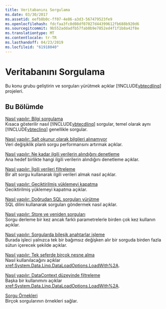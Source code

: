 ```yaml
---
title: Veritabanını Sorgulama
ms.date: 03/30/2017
ms.assetid: eefb8b0c-ff07-4e86-a3d3-567479523fe9
ms.openlocfilehash: fdcfaa3fc0d08df07027d44399612fb688b920d6
ms.sourcegitcommit: 9b552addadfb57fab0b9e7852ed4f1f1b8a42f8e
ms.translationtype: MT
ms.contentlocale: tr-TR
ms.lasthandoff: 04/23/2019
ms.locfileid: "61918040"
---
```

# <a name="querying-the-database"></a>Veritabanını Sorgulama
Bu konu grubu geliştirin ve sorguları yürütmek açıklar [!INCLUDE[vbtecdlinq](../../../../../../includes/vbtecdlinq-md.md)] projeleri.  
  
## <a name="in-this-section"></a>Bu Bölümde  
 [Nasıl yapılır: Bilgi sorgulama](../../../../../../docs/framework/data/adonet/sql/linq/how-to-query-for-information.md)  
 Kısaca gösterilir nasıl [!INCLUDE[vbtecdlinq](../../../../../../includes/vbtecdlinq-md.md)] sorgular, temel olarak aynı [!INCLUDE[vbteclinq](../../../../../../includes/vbteclinq-md.md)] genellikle sorgular.  
  
 [Nasıl yapılır: Salt okunur olarak bilgileri alınamıyor](../../../../../../docs/framework/data/adonet/sql/linq/how-to-retrieve-information-as-read-only.md)  
 Veri değişiklik planlı sorgu performansını artırmak açıklar.  
  
 [Nasıl yapılır: Ne kadar ilgili verilerin alındığını denetleme](../../../../../../docs/framework/data/adonet/sql/linq/how-to-control-how-much-related-data-is-retrieved.md)  
 Ana hedef birlikte hangi ilgili verilerin alındığını denetleme açıklar.  
  
 [Nasıl yapılır: İlgili verileri filtreleme](../../../../../../docs/framework/data/adonet/sql/linq/how-to-filter-related-data.md)  
 Bir alt sorgu kullanarak ilgili verileri almak nasıl açıklar.  
  
 [Nasıl yapılır: Geciktirilmiş yüklemeyi kapatma](../../../../../../docs/framework/data/adonet/sql/linq/how-to-turn-off-deferred-loading.md)  
 Geciktirilmiş yüklemeyi kapatma açıklar.  
  
 [Nasıl yapılır: Doğrudan SQL sorguları yürütme](../../../../../../docs/framework/data/adonet/sql/linq/how-to-directly-execute-sql-queries.md)  
 SQL dilini kullanarak sorguları göndermek nasıl açıklar.  
  
 [Nasıl yapılır: Store ve yeniden sorguları](../../../../../../docs/framework/data/adonet/sql/linq/how-to-store-and-reuse-queries.md)  
 Sorgu derleme bir kez ancak farklı parametrelerle birden çok kez kullanın açıklar.  
  
 [Nasıl yapılır: Sorgularda bileşik anahtarlar işleme](../../../../../../docs/framework/data/adonet/sql/linq/how-to-handle-composite-keys-in-queries.md)  
 Burada işleci yalnızca tek bir bağımsız değişken alır bir sorguda birden fazla sütun içerecek şekilde açıklar.  
  
 [Nasıl yapılır: Tek seferde birçok nesne alma](../../../../../../docs/framework/data/adonet/sql/linq/how-to-retrieve-many-objects-at-once.md)  
 Nasıl kullanılacağını açıklar <xref:System.Data.Linq.DataLoadOptions.LoadWith%2A>.  
  
 [Nasıl yapılır: DataContext düzeyinde filtreleme](../../../../../../docs/framework/data/adonet/sql/linq/how-to-filter-at-the-datacontext-level.md)  
 Başka bir kullanımını açıklar <xref:System.Data.Linq.DataLoadOptions.LoadWith%2A>.  
  
 [Sorgu Örnekleri](../../../../../../docs/framework/data/adonet/sql/linq/query-examples.md)  
 Birçok sorgularının örnekleri sağlar.
